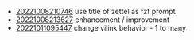 - [20221008210746](/zet/20221008210746/README.md) use title of zettel as fzf prompt
- [20221008213627](/zet/20221008213627/README.md) enhancement / improvement
- [20221011095447](/zet/20221011095447/README.md) change vilink behavior - 1 to many
